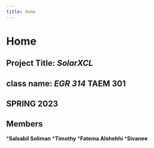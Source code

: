 ```yaml
---
title: Home
---
```


# Home

## Project Title: _SolarXCL_
## class name: _EGR 314_ **TAEM 301**
## SPRING 2023

## Members
***Salsabil Soliman**
***Timothy**
***Fatema Alshehhi**
***Sivanee**
